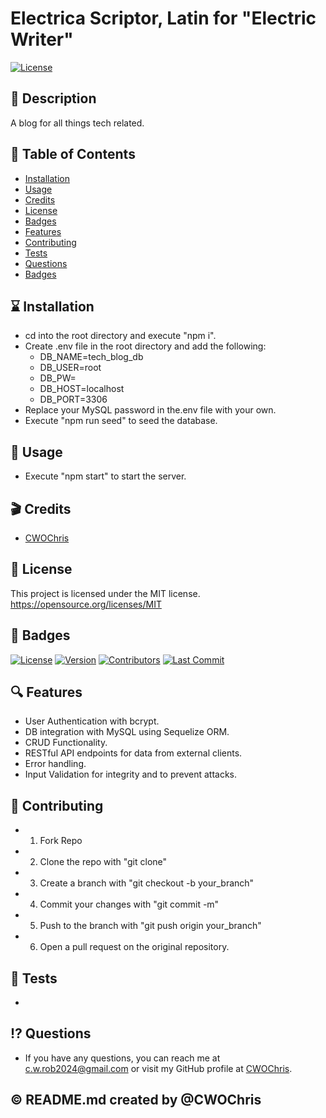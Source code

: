 # Electrica Scriptor, Latin for "Electric Writer"
[![License](https://img.shields.io/badge/License-MIT-blue.svg)](https://opensource.org/licenses/MIT)

## :ledger: Description
A blog for all things tech related.

## :bookmark_tabs: Table of Contents
* [Installation](#installation)
* [Usage](#usage)
* [Credits](#credits)
* [License](#license)
* [Badges](#badges)
* [Features](#features)
* [Contributing](#contributing)
* [Tests](#tests)
* [Questions](#questions)
* [Badges](#badges)

## :hourglass: Installation
* cd into the root directory and execute "npm i".
* Create .env file in the root directory and add the following:
  * DB_NAME=tech_blog_db
  * DB_USER=root
  * DB_PW=
  * DB_HOST=localhost
  * DB_PORT=3306
* Replace your MySQL password in the.env file with your own.
* Execute "npm run seed" to seed the database.

## :arrows_counterclockwise: Usage
* Execute "npm start" to start the server.

## :clapper: Credits
* [CWOChris](https://github.com/CWOChris)

## :key: License
This project is licensed under the MIT license. https://opensource.org/licenses/MIT

## :name_badge: Badges
[![License](https://img.shields.io/github/license/CWOChris/electrica-scriptor)](https://github.com/CWOChris/electrica-scriptor/blob/master/LICENSE)
[![Version](https://img.shields.io/github/package-json/v/CWOChris/electrica-scriptor)](https://github.com/CWOChris/electrica-scriptor/releases)
[![Contributors](https://img.shields.io/github/contributors/CWOChris/electrica-scriptor)](https://github.com/CWOChris/electrica-scriptor/graphs/contributors)
[![Last Commit](https://img.shields.io/github/last-commit/CWOChris/electrica-scriptor)](https://github.com/CWOChris/electrica-scriptor/commits/master)


## :mag: Features
* User Authentication with bcrypt.
* DB integration with MySQL using Sequelize ORM.
* CRUD Functionality.
* RESTful API endpoints for data from external clients.
* Error handling.
* Input Validation for integrity and to prevent attacks.

## :muscle: Contributing
* 1. Fork Repo
* 2. Clone the repo with "git clone"
* 3. Create a branch with "git checkout -b your_branch"
* 4. Commit your changes with "git commit -m"
* 5. Push to the branch with "git push origin your_branch"
* 6. Open a pull request on the original repository.

## :card_index: Tests
* 

## :interrobang: Questions
* If you have any questions, you can reach me at c.w.rob2024@gmail.com or visit my GitHub profile at [CWOChris](https://github.com/CWOChris).

## :copyright: README.md created by @CWOChris
